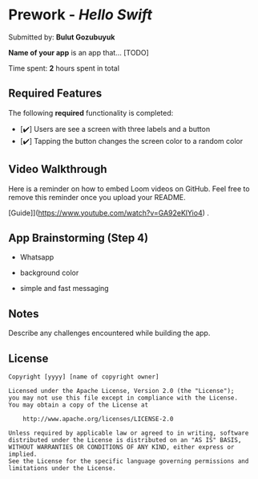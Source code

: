 # Prework - *Hello Swift*

Submitted by: **Bulut Gozubuyuk**

**Name of your app** is an app that... [TODO] 

Time spent: **2** hours spent in total

## Required Features

The following **required** functionality is completed:

- [:heavy_check_mark:] Users are see a screen with three labels and a button
- [:heavy_check_mark:] Tapping the button changes the screen color to a random color
 
## Video Walkthrough

Here is a reminder on how to embed Loom videos on GitHub. Feel free to remove this reminder once you upload your README. 

[Guide]](https://www.youtube.com/watch?v=GA92eKlYio4) .

## App Brainstorming (Step 4)

- Whatsapp

 - background color
 - simple and fast messaging



## Notes

Describe any challenges encountered while building the app.

## License

    Copyright [yyyy] [name of copyright owner]

    Licensed under the Apache License, Version 2.0 (the "License");
    you may not use this file except in compliance with the License.
    You may obtain a copy of the License at

        http://www.apache.org/licenses/LICENSE-2.0

    Unless required by applicable law or agreed to in writing, software
    distributed under the License is distributed on an "AS IS" BASIS,
    WITHOUT WARRANTIES OR CONDITIONS OF ANY KIND, either express or implied.
    See the License for the specific language governing permissions and
    limitations under the License.
